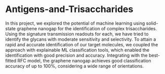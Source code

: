 # Antigens-and-Trisaccharides
In this project, we explored the potential of machine learning using solid-state graphene nanogap for the identification of complex trisaccharides. Using the signature transmission readouts for each, we have tried to identify the glycans with moderate sensitivity and selectivity. To attain a rapid and accurate identification of our target molecules, we coupled the approach with explainable ML classification tools, which enabled the identification with good precision and accuracy. Integrating with the best-fitted  RFC model, the graphene nanogap achieves good classification accuracy of up to 100%, considering a wide range of orientations. 
